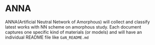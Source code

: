 # ANNA
  ANNA(Artificial Neutral Network of Amorphous) will collect and classify latest works with NN scheme on amorphous study.
  Each document captures one specific kind of materials (or models) and will have an individual README file like `GaN_README.md`
